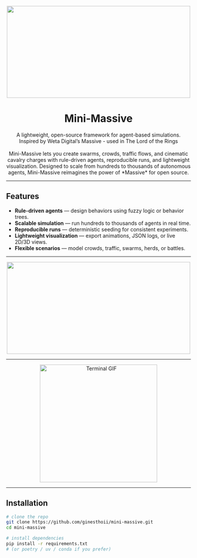<p align="center">
  <img src="https://github.com/user-attachments/assets/5480ce69-10af-4e73-b31a-f5298da87eda" width="500" height="250" >
</p>


<h1 align="center">Mini-Massive</h1>

<p align="center">
A lightweight, open-source framework for agent-based simulations.  <br>
Inspired by Weta Digital’s Massive - used in The Lord of the Rings <br>
  <br>
Mini-Massive lets you create swarms, crowds, traffic flows, and cinematic cavalry charges with rule-driven agents, reproducible runs, and lightweight visualization. Designed to scale from hundreds to thousands of autonomous agents, Mini-Massive reimagines the power of *Massive* for open source.  
</p>

---

## Features  
- **Rule-driven agents** — design behaviors using fuzzy logic or behavior trees.  
- **Scalable simulation** — run hundreds to thousands of agents in real time.  
- **Reproducible runs** — deterministic seeding for consistent experiments.  
- **Lightweight visualization** — export animations, JSON logs, or live 2D/3D views.  
- **Flexible scenarios** — model crowds, traffic, swarms, herds, or battles.  


---


<p align="center">
  <img src="https://github.com/user-attachments/assets/32b67faa-caa2-4138-9a49-fb3f3f5287b7" width="500" height="250" >
</p>


---

<p align="center">
  <img src="https://github.com/ginesthoii/Mini-Massive/blob/main/flock.gif" alt="Terminal GIF" height="320" width="320"/>
</p>

---

## Installation  

```bash
# clone the repo
git clone https://github.com/ginesthoii/mini-massive.git
cd mini-massive

# install dependencies
pip install -r requirements.txt
# (or poetry / uv / conda if you prefer)
